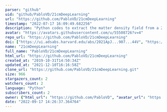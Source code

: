 ```yaml
---
parser: "github"
uid: "github/PabloVD/21cmDeepLearning"
url: "https://github.com/PabloVD/21cmDeepLearning"
timestamp: "2022-07-17 16:09:49.682256"
description: "Python codes to extract the matter density field from a 21 cm map."
avatar: "https://avatars.githubusercontent.com/u/55508726?v=4"
repo_url: "https://github.com/PabloVD/21cmDeepLearning"
doi: ["https://ui.adsabs.harvard.edu/abs/2021ApJ...907...44V", "https://ui.adsabs.harvard.edu/abs/2021ascl.soft03001V/abstract"]
name: "21cmDeepLearning"
full_name: "PabloVD/21cmDeepLearning"
html_url: "https://github.com/PabloVD/21cmDeepLearning"
created_at: "2019-10-31T14:50:34Z"
updated_at: "2021-12-10T16:16:58Z"
clone_url: "https://github.com/PabloVD/21cmDeepLearning.git"
size: 966
stargazers_count: 2
watchers_count: 2
language: "Python"
subscribers_count: 2
owner: {"html_url": "https://github.com/PabloVD", "avatar_url": "https://avatars.githubusercontent.com/u/55508726?v=4", "login": "PabloVD", "type": "User"}
date: "2022-09-17 14:26:37.364764"
---
```

